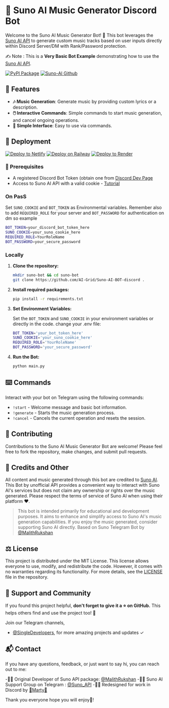# 🎵 Suno AI Music Generator Discord Bot

Welcome to the Suno AI Music Generator Bot! 🤖 This bot leverages the [Suno AI API](https://github.com/Malith-Rukshan/Suno-API) to generate custom music tracks based on user inputs directly within Discord Server/DM with Rank/Password protection.

✍️ Note : This is a **Very Basic Bot Example** demonstrating how to use the [Suno AI API](https://github.com/Malith-Rukshan/Suno-API).

[![PyPI Package](https://img.shields.io/badge/PyPi-Library-1cd760?logo=pypi&style=flat)](https://pypi.org/project/SunoAI/)
[![Suno-AI Github](https://img.shields.io/badge/Github-Suno--API-blue?logo=github&style=flat)](https://github.com/Malith-Rukshan/Suno-API)

## 🌟 Features

- **🎶 Music Generation**: Generate music by providing custom lyrics or a description.
- **🖱️ Interactive Commands**: Simple commands to start music generation, and cancel ongoing operations.
- **👥 Simple Interface**: Easy to use via commands.

## 🚀 Deployment
[![Deploy to Netlify](https://www.netlify.com/img/deploy/button.svg)](https://app.netlify.com/start/deploy?repository=https://github.com/AI-Grid/Suno-AI-BOT-discord/)
[![Deploy on Railway](https://railway.app/button.svg)](https://railway.app/new/template?template=https://github.com/AI-Grid/Suno-AI-BOT-discord/)
[![Deploy to Render](https://render.com/images/deploy-to-render-button.svg)](https://render.com/deploy)
### 🔧 Prerequisites

- A registered Discord Bot Token (obtain one from [Discord Dev Page](https://discord.com/developers/applications/)
- Access to Suno AI API with a valid cookie - [Tutorial](https://github.com/Malith-Rukshan/Suno-API/tree/main?tab=readme-ov-file#-prerequisites)

### On PasS

Set `SUNO_COOKIE` and `BOT_TOKEN` as Environmental variables. Remember also to add `REQUIRED_ROLE` for your server and `BOT_PASSWORD` for authentication on dm
so example
```bash
BOT_TOKEN=your_discord_bot_token_here
SUNO_COOKIE=your_suno_cookie_here
REQUIRED_ROLE=YourRoleName
BOT_PASSWORD=your_secure_password
 ```
### Locally

1. **Clone the repository:**

    ```bash
    mkdir suno-bot && cd suno-bot
    git clone https://github.com/AI-Grid/Suno-AI-BOT-discord .
    
    ```

2. **Install required packages:**

    ```bash
    pip install -r requirements.txt
    ```

3. **Set Environment Variables:**

    Set the `BOT_TOKEN` and `SUNO_COOKIE` in your environment variables or directly in the code.
    change your .env file:
    ```bash
   BOT_TOKEN='your_bot_token_here'
   SUNO_COOKIE='your_suno_cookie_here'
   REQUIRED_ROLE='YourRoleName'
   BOT_PASSWORD='your_secure_password'
    ```

4. **Run the Bot:**

    ```bash
    python main.py
    ```

## ⌨️ Commands

Interact with your bot on Telegram using the following commands:

- `!start` - Welcome message and basic bot information.
- `!generate` - Starts the music generation process.
- `!cancel` - Cancels the current operation and resets the session.

## 🤝 Contributing

Contributions to the Suno AI Music Generator Bot are welcome! Please feel free to fork the repository, make changes, and submit pull requests.

## 🎯 Credits and Other
All content and music generated through this bot are credited to [Suno AI](https://suno.ai/). This Bot by unofficial API provides a convenient way to interact with Suno AI's services but does not claim any ownership or rights over the music generated. Please respect  the terms of service of Suno AI when using their platform ❤️.

> This bot is intended primarily for educational and development purposes. It aims to enhance and simplify access to Suno AI's music generation capabilities. If you enjoy the music generated, consider supporting Suno AI directly.
> Based on Suno Telegram Bot by [@MalithRukshan](https://t.me/MalithRukshan)

## ⚖️ License
This project is distributed under the MIT License. This license allows everyone to use, modify, and redistribute the code. However, it comes with no warranties regarding its functionality. For more details, see the [LICENSE](https://github.com/Malith-Rukshan/Suno-API/blob/main/LICENSE) file in the repository.

## 🌟 Support and Community
If you found this project helpful, **don't forget to give it a ⭐ on GitHub.** This helps others find and use the project too! 🫶

Join our Telegram channels, 

- [@SingleDevelopers](https://t.me/SingleDevelopers), for more amazing projects and updates ✓


## 📬 Contact
If you have any questions, feedback, or just want to say hi, you can reach out to me:

  -🧑‍💻 Original Developer of Suno API package: [@MalithRukshan](https://t.me/MalithRukshan)
  -🧑‍💻 Suno AI Support Group on Telegram : [@Suno_API](https://t.me/Suno_API)
  -🧑‍💻 Redesigned for work in Discord by [💖Marty💖](https://my.secondlife.com/martynka.adamski)

Thank you everyone hope you will enjoy💖!
